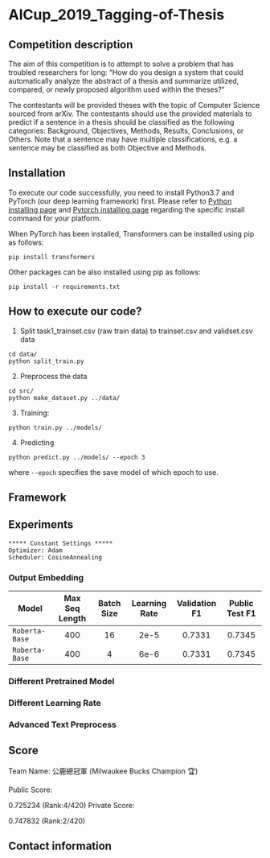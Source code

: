 # AICup_2019_Tagging-of-Thesis

## Competition description

The aim of this competition is to attempt to solve a problem that has troubled researchers for long: “How do you design a system that could automatically analyze the abstract of a thesis and summarize utilized, compared, or newly proposed algorithm used within the theses?”

The contestants will be provided theses with the topic of Computer Science sourced from arXiv. The contestants should use the provided materials to predict if a sentence in a thesis should be classified as the following categories: Background, Objectives, Methods, Results, Conclusions, or Others. Note that a sentence may have multiple classifications, e.g. a sentence may be classified as both Objective and Methods.

## Installation

To execute our code successfully, you need to install Python3.7 and PyTorch (our deep learning framework) first. Please refer to [Python installing page](https://www.python.org/downloads/) and [Pytorch installing page](https://pytorch.org/get-started/locally/#start-locally) regarding the specific install command for your platform.

When PyTorch has been installed, Transformers can be installed using pip as follows:
```
pip install transformers
```

Other packages can be also installed using pip as follows:
```
pip install -r requirements.txt
```

## How to execute our code?

1. Split task1_trainset.csv (raw train data) to trainset.csv and validset.csv data
```
cd data/
python split_train.py
```

2. Preprocess the data
```
cd src/
python make_dataset.py ../data/
```

3. Training:
```
python train.py ../models/
```

4. Predicting
```
python predict.py ../models/ --epoch 3
```
where `--epoch` specifies the save model of which epoch to use.

## Framework


## Experiments
```
***** Constant Settings *****
Optimizer: Adam
Scheduler: CosineAnnealing

```

### Output Embedding

Model |  Max Seq Length | Batch Size  | Learning Rate  |  Validation F1 | Public Test F1 |
----- |:--------------: |:----------: | :-------------:|:--------------:|:--------------:|
`Roberta-Base`|   400  | 16 | 2e-5 |  0.7331 | 0.7345   | 
`Roberta-Base`|   400  | 4 | 6e-6 |  0.7331 | 0.7345   | 

### Different Pretrained Model

### Different Learning Rate

### Advanced Text Preprocess


## Score
Team Name: 公鹿總冠軍 (Milwaukee Bucks Champion :trophy:)

Public Score:

0.725234 (Rank:4/420)
Private Score:

0.747832 (Rank:2/420)

## Contact information
